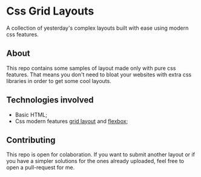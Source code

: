 # Css Grid Layouts

A collection of yesterday's complex layouts built with ease using modern css features.

## About

This repo contains some samples of layout made only with pure css features. That means you don't need to bloat your websites with extra css libraries in order to get some cool layouts. 

## Technologies involved

- Basic HTML;
- Css modern features [grid layout](https://developer.mozilla.org/en-US/docs/Web/CSS/CSS_Grid_Layout/Basic_Concepts_of_Grid_Layout) and [flexbox](https://developer.mozilla.org/en-US/docs/Glossary/Flexbox);

## Contributing

This repo is open for colaboration. If you want to submit another layout or if you have a simpler solutions for the ones already uploaded, feel free to open a pull-request for me.
